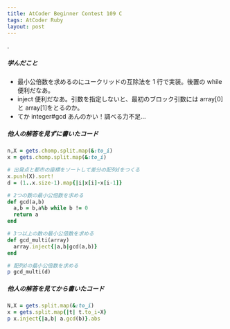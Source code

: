 ```yaml
---
title: AtCoder Beginner Contest 109 C
tags: AtCoder Ruby
layout: post
---
```


.

##### 学んだこと

- 最小公倍数を求めるのにユークリッドの互除法を 1 行で実装。後置の while 便利だなあ。
- inject 便利だなあ。引数を指定しないと、最初のブロック引数には array[0]と array[1]をとるのか。
- てか integer#gcd あんのかい！調べる力不足…

##### 他人の解答を見ずに書いたコード

```ruby
n,X = gets.chomp.split.map(&:to_i)
x = gets.chomp.split.map(&:to_i)

# 出発点と都市の座標をソートして差分の配列dをつくる
x.push(X).sort!
d = (1..x.size-1).map{|i|x[i]-x[i-1]}

# 2つの数の最小公倍数を求める
def gcd(a,b)
  a,b = b,a%b while b != 0
  return a
end

# 3つ以上の数の最小公倍数を求める
def gcd_multi(array)
  array.inject{|a,b|gcd(a,b)}
end

# 配列dの最小公倍数を求める
p gcd_multi(d)
```

##### 他人の解答を見てから書いたコード

```ruby
N,X = gets.split.map(&:to_i)
x = gets.split.map{|t| t.to_i-X}
p x.inject{|a,b| a.gcd(b)}.abs
```

